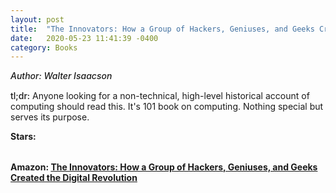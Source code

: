 ```yaml
---
layout: post
title:  "The Innovators: How a Group of Hackers, Geniuses, and Geeks Created the Digital Revolution"
date:   2020-05-23 11:41:39 -0400
category: Books
---
```

<link rel="stylesheet" href="https://cdnjs.cloudflare.com/ajax/libs/font-awesome/4.7.0/css/font-awesome.min.css">

<span style="font-weight:500;font-style:italic;"> Author: Walter Isaacson</span>

<div style="margin-top:15px;"></div>

<span style="font-weight:500;">tl;dr:</span> Anyone looking for a non-technical, high-level historical account of computing should read this. It's 101 book on computing. Nothing special but serves its purpose.  

<table>
	<tr><b>Stars: </b></tr>
	<tr>
		<span class="fa fa-star checked"></span>
		<span class="fa fa-star checked"></span>
		<span class="fa fa-star checked"></span>
		<span class="fa fa-star"></span>
		<span class="fa fa-star"></span>
	</tr>
</table>

**Amazon: [The Innovators: How a Group of Hackers, Geniuses, and Geeks Created the Digital Revolution](https://www.amazon.com/gp/product/1476708703/)**